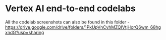# Vertex AI end-to-end codelabs

All the codelab screenshots can also be found in this folder - https://drive.google.com/drive/folders/1PkUpVnCvhMZQIVtjHorQ6wm_68hgxndG?usp=sharing
